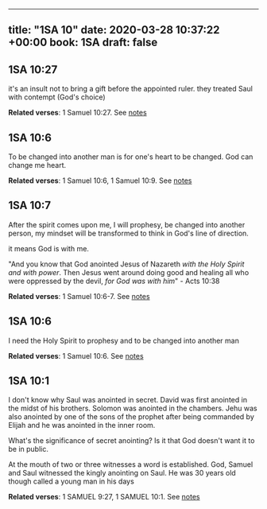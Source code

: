 
---
title: "1SA 10"
date: 2020-03-28 10:37:22 +00:00
book: 1SA
draft: false
---

## 1SA 10:27

it's an insult not to bring a gift before the appointed ruler. they treated Saul with contempt (God's choice)

**Related verses**: 1 Samuel 10:27. See [notes](https://my.bible.com/notes/3395170330125001517)


## 1SA 10:6

To be changed into another man is for one's heart to be changed. God can change me heart.

**Related verses**: 1 Samuel 10:6, 1 Samuel 10:9. See [notes](https://my.bible.com/notes/3395167475724968727)


## 1SA 10:7

After the spirit comes upon me, I will prophesy, be changed into another person, my mindset will be transformed to think in God's line of direction.

it means God is with me.


"And you know that God anointed Jesus of Nazareth *with the Holy Spirit and with power*. Then Jesus went around doing good and healing all who were oppressed by the devil, *for God was with him*" - Acts 10:38

**Related verses**: 1 Samuel 10:6-7. See [notes](https://my.bible.com/notes/3395165799790142216)


## 1SA 10:6

I need the Holy Spirit to prophesy and to be changed into another man

**Related verses**: 1 Samuel 10:6. See [notes](https://my.bible.com/notes/3395163177603556083)


## 1SA 10:1

I don't know why Saul was anointed in secret. David was first anointed in the midst of his brothers. Solomon was anointed in the chambers. Jehu was also anointed by one of the sons of the prophet after being commanded by Elijah and he was anointed in the inner room.

What's the significance of secret anointing? Is it that God doesn't want it to be in public.

At the mouth of two or three witnesses a word is established. God, Samuel and Saul witnessed the kingly anointing on Saul. He was 30 years old though called a young man in his days

**Related verses**: 1 SAMUEL 9:27, 1 SAMUEL 10:1. See [notes](https://my.bible.com/notes/2619519660353905116)

